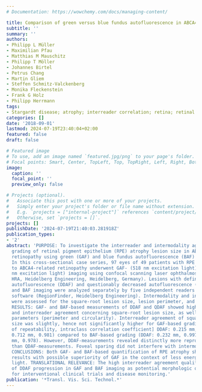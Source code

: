 ```yaml
---
# Documentation: https://wowchemy.com/docs/managing-content/

title: Comparison of green versus blue fundus autofluorescence in ABCA4-related retinopathy
subtitle: ''
summary: ''
authors:
- Philipp L Müller
- Maximilian Pfau
- Matthias M Mauschitz
- Philipp T Möller
- Johannes Birtel
- Petrus Chang
- Martin Gliem
- Steffen Schmitz-Valckenberg
- Monika Fleckenstein
- Frank G Holz
- Philipp Herrmann
tags:
- Stargardt disease; atrophy; interreader correlation; retina; retinal pigment epithelium
categories: []
date: '2018-09-01'
lastmod: 2024-07-19T23:40:04+02:00
featured: false
draft: false

# Featured image
# To use, add an image named `featured.jpg/png` to your page's folder.
# Focal points: Smart, Center, TopLeft, Top, TopRight, Left, Right, BottomLeft, Bottom, BottomRight.
image:
  caption: ''
  focal_point: ''
  preview_only: false

# Projects (optional).
#   Associate this post with one or more of your projects.
#   Simply enter your project's folder or file name without extension.
#   E.g. `projects = ["internal-project"]` references `content/project/deep-learning/index.md`.
#   Otherwise, set `projects = []`.
projects: []
publishDate: '2024-07-19T21:40:03.281918Z'
publication_types:
- '2'
abstract: 'PURPOSE: To investigate the interreader and intermodality agreement for
  grading of retinal pigment epithelium (RPE) atrophy lesion size in ABCA4-related
  retinopathy using green (GAF) and blue fundus autofluorescence (BAF) imaging. METHODS:
  In this cross-sectional case series, 97 eyes of 49 patients with RPE atrophy secondary
  to ABCA4-related retinopathy underwent GAF- (518 nm excitation light) and BAF- (488
  nm excitation light) imaging using confocal scanning laser ophthalmoscopy (Spectralis
  HRA, Heidelberg Engineering, Heidelberg, Germany). Lesions with definitely decreased
  autofluorescence (DDAF) and questionably decreased autofluorescence (QDAF) in GAF
  and BAF imaging were analyzed separately by five independent readers using semiautomated
  software (RegionFinder, Heidelberg Engineering). Intermodality and interreader agreements
  were assessed for the square-root lesion size, lesion perimeter, and circularity.
  RESULTS: GAF- and BAF-based measurements of DDAF and QDAF showed high intermodality
  and interreader agreement concerning square-root lesion size, as well as shape descriptive
  parameters (perimeter and circularity). Interreader agreement of square-root lesion
  size was slightly, hence not significantly higher for GAF-based grading ([95% coefficients
  of repeatability, intraclass correlation coefficient] DDAF: 0.215 mm, 0.997; QDAF:
  0.712 mm, 0.981) compared to BAF-based grading (DDAF: 0.232 mm, 0.997; QDAF: 0.764
  mm, 0.978). However, DDAF-measurements revealed distinctly more reproducible results
  than QDAF-measurements. Foveal sparing did not interfere with intermodality agreement.
  CONCLUSIONS: Both GAF- and BAF-based quantification of RPE atrophy showed very reliable
  results with possible superiority of GAF in the context of less energetic excitation
  light. TRANSLATIONAL RELEVANCE: The high interreader agreement qualifies the use
  of DDAF progression in GAF and BAF imaging as potential morphologic outcome measure
  for interventional clinical trials and disease monitoring.'
publication: '*Transl. Vis. Sci. Technol.*'
---
```

